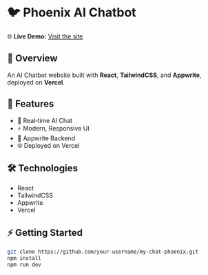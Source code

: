 # 🐦 Phoenix AI Chatbot

🌐 **Live Demo:** [Visit the site](https://my-chat-phoenix.vercel.app/)

## 🌟 Overview
An AI Chatbot website built with **React**, **TailwindCSS**, and **Appwrite**, deployed on **Vercel**.

## 🚀 Features
- 💬 Real‑time AI Chat
- ⚡️ Modern, Responsive UI
- 🔐 Appwrite Backend
- 🌐 Deployed on Vercel

## 🛠️ Technologies
- React
- TailwindCSS
- Appwrite
- Vercel

## ⚡️ Getting Started
```bash
git clone https://github.com/your-username/my-chat-phoenix.git
npm install
npm run dev
